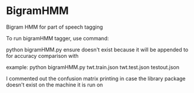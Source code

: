 # BigramHMM
Bigram HMM for part of speech tagging

To run bigramHMM tagger, use command:

python bigramHMM.py <training file> <test file> <output file>
ensure <output file> doesn't exist because it will be appended to for accuracy comparison with <test file>

example:
python bigramHMM.py twt.train.json twt.test.json testout.json

I commented out the confusion matrix printing in case the library package doesn't exist on the machine it is run on
